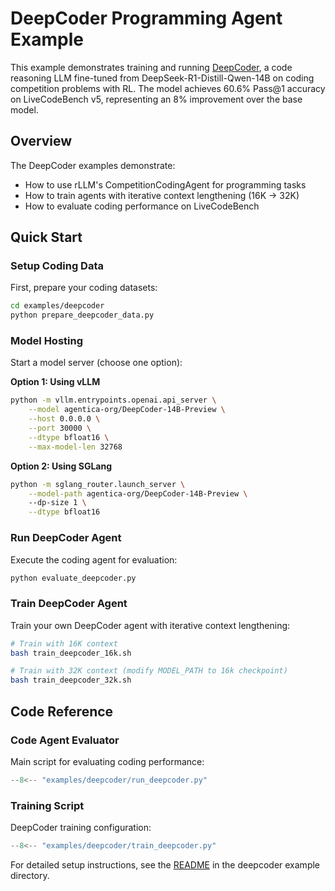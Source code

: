 # DeepCoder Programming Agent Example

This example demonstrates training and running [DeepCoder](https://pretty-radio-b75.notion.site/DeepCoder-A-Fully-Open-Source-14B-Coder-at-O3-mini-Level-1cf81902c14680b3bee5eb349a512a51), a code reasoning LLM fine-tuned from DeepSeek-R1-Distill-Qwen-14B on coding competition problems with RL. The model achieves 60.6% Pass@1 accuracy on LiveCodeBench v5, representing an 8% improvement over the base model.

## Overview

The DeepCoder examples demonstrate:

- How to use rLLM's CompetitionCodingAgent for programming tasks
- How to train agents with iterative context lengthening (16K -> 32K)
- How to evaluate coding performance on LiveCodeBench

## Quick Start

### Setup Coding Data

First, prepare your coding datasets:

```bash
cd examples/deepcoder
python prepare_deepcoder_data.py
```

### Model Hosting

Start a model server (choose one option):

**Option 1: Using vLLM**
```bash
python -m vllm.entrypoints.openai.api_server \
    --model agentica-org/DeepCoder-14B-Preview \
    --host 0.0.0.0 \
    --port 30000 \
    --dtype bfloat16 \
    --max-model-len 32768
```

**Option 2: Using SGLang**
```bash
python -m sglang_router.launch_server \
    --model-path agentica-org/DeepCoder-14B-Preview \ 
    --dp-size 1 \
    --dtype bfloat16
```

### Run DeepCoder Agent

Execute the coding agent for evaluation:

```bash
python evaluate_deepcoder.py
```

### Train DeepCoder Agent

Train your own DeepCoder agent with iterative context lengthening:

```bash
# Train with 16K context
bash train_deepcoder_16k.sh

# Train with 32K context (modify MODEL_PATH to 16k checkpoint)
bash train_deepcoder_32k.sh
```

## Code Reference

### Code Agent Evaluator

Main script for evaluating coding performance:

```python title="examples/deepcoder/run_deepcoder.py"
--8<-- "examples/deepcoder/run_deepcoder.py"
```

### Training Script

DeepCoder training configuration:

```python title="examples/deepcoder/train_deepcoder.py"
--8<-- "examples/deepcoder/train_deepcoder.py"
```

For detailed setup instructions, see the [README](https://github.com/agentica-project/rllm/blob/main/examples/deepcoder/README.md) in the deepcoder example directory.
